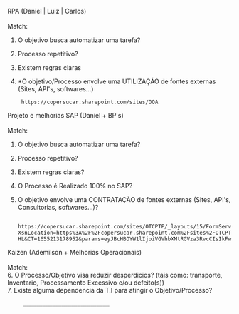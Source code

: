 
RPA (Daniel | Luiz | Carlos)
<br>
<br>
    Match: <br>
1. O objetivo busca automatizar uma tarefa?
2. Processo repetitivo?
3. Existem regras claras
4. *O objetivo/Processo envolve uma UTILIZAÇÃO de fontes externas (Sites, API's, softwares...)
        
        https://copersucar.sharepoint.com/sites/OOA
     


Projeto e melhorias SAP (Daniel + BP's)
<br>
<br>
    Match: <br>
1. O objetivo busca automatizar uma tarefa?
2. Processo repetitivo?
3. Existem regras claras?
4. O Processo é Realizado 100% no SAP?
5. O objetivo envolve uma CONTRATAÇÃO de fontes externas (Sites, API's, Consultorias, softwares...)?
       
         https://copersucar.sharepoint.com/sites/OTCPTP/_layouts/15/FormServer.aspx?XsnLocation=https%3A%2F%2Fcopersucar.sharepoint.com%2Fsites%2FOTCPTP%2FRN_Safra_18_19%2FForms%2Ftemplate.xsn&SaveLocation=https%3A%2F%2Fcopersucar.sharepoint.com%2Fsites%2FOTCPTP%2FRN_Safra_18_19&ClientInstalled=false&DefaultItemOpen=1&Source=https%3A%2F%2Fcopersucar.sharepoint.com%2Fsites%2FOTCPTP%2FSitePages%2FConsulta+RN+18_19.aspx&OR=Teams-HL&CT=1655213178952&params=eyJBcHBOYW1lIjoiVGVhbXMtRGVza3RvcCIsIkFwcFZlcnNpb24iOiIyNy8yMjA1MDEwMTAwOSJ9       
Kaizen (Ademilson + Melhorias Operacionais)
<br>
<br>
    Match: <br>
6. O Processo/Objetivo visa reduzir desperdicios? (tais como: transporte, Inventario, Processamento Excessivo e/ou defeito(s))<br>
7. Existe alguma dependencia da T.I para atingir o Objetivo/Processo?

         ___________________________
